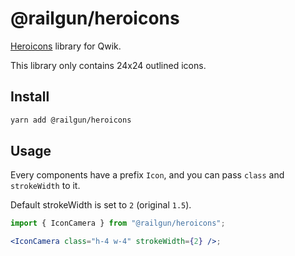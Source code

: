 # @railgun/heroicons

[Heroicons](https://github.com/tailwindlabs/heroicons) library for Qwik.

This library only contains 24x24 outlined icons.

## Install

```bash
yarn add @railgun/heroicons
```

## Usage

Every components have a prefix `Icon`, and you can pass `class` and `strokeWidth` to it.

Default strokeWidth is set to `2` (original `1.5`).

```jsx
import { IconCamera } from "@railgun/heroicons";

<IconCamera class="h-4 w-4" strokeWidth={2} />;
```
